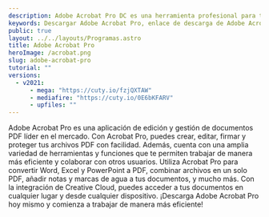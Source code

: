 ```yaml
---
description: Adobe Acrobat Pro DC es una herramienta profesional para trabajar sobre PDFs, permitiéndote editarlos, firmarlos, protegerlos, convertirlos o combinarlos
keywords: Descargar Adobe Acrobat Pro, enlace de descarga de Adobe Acrobat Pro, descarga gratuita de Adobe Acrobat Pro, descarga de prueba de Adobe Acrobat Pro, descarga de Adobe Acrobat Pro para Windows, descarga de Adobe Acrobat Pro para Mac, descarga de Adobe Acrobat Pro con crack, descarga completa de Adobe Acrobat Pro, descarga de torrent de Adobe Acrobat Pro, descarga de Adobe Acrobat Pro con clave de serie, descarga de Adobe Acrobat Pro para estudiantes, descarga de Adobe Acrobat Pro con clave de activación, instalador fuera de línea de descarga de Adobe Acrobat Pro, descarga de Adobe Acrobat Pro con clave de licencia
public: true
layout: ../../layouts/Programas.astro
title: Adobe Acrobat Pro
heroImage: /acrobat.png
slug: adobe-acrobat-pro
tutorial: ""
versions:
  - v2021:
      - mega: "https://cuty.io/fzjQXTAW"
      - mediafire: "https://cuty.io/0E6bKFARV"
      - upfiles: ""
---
```


Adobe Acrobat Pro es una aplicación de edición y gestión de documentos PDF líder en el mercado. Con Acrobat Pro, puedes crear, editar, firmar y proteger tus archivos PDF con facilidad. Además, cuenta con una amplia variedad de herramientas y funciones que te permiten trabajar de manera más eficiente y colaborar con otros usuarios. Utiliza Acrobat Pro para convertir Word, Excel y PowerPoint a PDF, combinar archivos en un solo PDF, añadir notas y marcas de agua a tus documentos, y mucho más. Con la integración de Creative Cloud, puedes acceder a tus documentos en cualquier lugar y desde cualquier dispositivo. ¡Descarga Adobe Acrobat Pro hoy mismo y comienza a trabajar de manera más eficiente!
